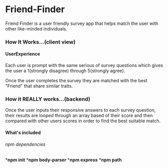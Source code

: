 # Friend-Finder

Friend Finder is a user friendly survey app that helps match the user with other like-minded individuals. 

### How It Works...(client view)

####  UserExperience

Each user is prompt with the same serious of survey questions which gives the user a 1(strongly disagree) through 5(strongly agree). 

Once the user completes the survey they are matched with the best "Friend" that share similar traits. 


### How it REALLY works...(backend)

Once the user inputs their responsive answers to each survey question, their results are looped through an array based of their score and then compared with other users scores in order to find the best suitable match. 

#### What's included

###### npm dependencies
*__npm init__
*__npm body-parser__
*__npm express__
*__npm path__